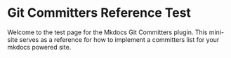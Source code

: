# Git Committers Reference Test

Welcome to the test page for the Mkdocs Git Committers plugin. This mini-site serves as a reference for how to implement a committers list for your mkdocs powered site. 